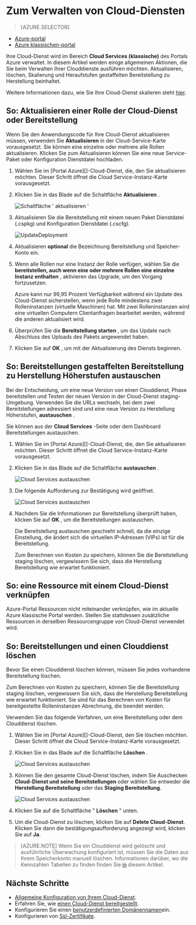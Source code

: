 <properties 
    pageTitle="Allgemeine Aufgaben zur Cloud-Dienst Verwaltung | Microsoft Azure" 
    description="Erfahren Sie, wie Cloud Services Azure-Portal zu verwalten. In diesen Beispielen wird das Azure-Portal." 
    services="cloud-services" 
    documentationCenter="" 
    authors="Thraka" 
    manager="timlt" 
    editor=""/>

<tags 
    ms.service="cloud-services" 
    ms.workload="tbd" 
    ms.tgt_pltfrm="na" 
    ms.devlang="na" 
    ms.topic="article" 
    ms.date="08/02/2016"
    ms.author="adegeo"/>


# <a name="how-to-manage-cloud-services"></a>Zum Verwalten von Cloud-Diensten

> [AZURE.SELECTOR]
- [Azure-portal](cloud-services-how-to-manage-portal.md)
- [Azure klassischen-portal](cloud-services-how-to-manage.md)

Ihre Cloud-Dienst wird im Bereich **Cloud Services (klassische)** des Portals Azure verwaltet. In diesem Artikel werden einige allgemeinen Aktionen, die Sie beim Verwalten Ihrer Clouddienste ausführen möchten. Aktualisieren, löschen, Skalierung und Heraufstufen gestaffelten Bereitstellung zu Herstellung beinhaltet.

Weitere Informationen dazu, wie Sie Ihre Cloud-Dienst skalieren steht [hier](cloud-services-how-to-scale-portal.md).

## <a name="how-to-update-a-cloud-service-role-or-deployment"></a>So: Aktualisieren einer Rolle der Cloud-Dienst oder Bereitstellung

Wenn Sie den Anwendungscode für Ihre Cloud-Dienst aktualisieren müssen, verwenden Sie **Aktualisieren** in der Cloud-Service-Karte vorausgesetzt. Sie können eine einzelne oder mehrere alle Rollen aktualisieren. Klicken Sie zum Aktualisieren können Sie eine neue Service-Paket oder Konfiguration Dienstdatei hochladen.

1. Wählen Sie im [Portal Azure][]-Cloud-Dienst, die, den Sie aktualisieren möchten. Dieser Schritt öffnet die Cloud Service-Instanz-Karte vorausgesetzt.

2. Klicken Sie in das Blade auf die Schaltfläche **Aktualisieren** .

    ![Schaltfläche ' aktualisieren '](./media/cloud-services-how-to-manage-portal/update-button.png)

3. Aktualisieren Sie die Bereitstellung mit einem neuen Paket Dienstdatei (.cspkg) und Konfiguration Dienstdatei (.cscfg).

    ![UpdateDeployment](./media/cloud-services-how-to-manage-portal/update-blade.png)

4. Aktualisieren **optional** die Bezeichnung Bereitstellung und Speicher-Konto ein. 

5. Wenn alle Rollen nur eine Instanz der Rolle verfügen, wählen Sie die **bereitstellen, auch wenn eine oder mehrere Rollen eine einzelne Instanz enthalten** , aktivieren das Upgrade, um den Vorgang fortzusetzen. 

    Azure kann nur 99,95 Prozent Verfügbarkeit während ein Update des Cloud-Dienst sicherstellen, wenn jede Rolle mindestens zwei Rolleninstanzen (virtuelle Maschinen) hat. Mit zwei Rolleninstanzen wird eine virtuellen Computern Clientanfragen bearbeitet werden, während die anderen aktualisiert wird.

6. Überprüfen Sie die **Bereitstellung starten** , um das Update nach Abschluss des Uploads des Pakets angewendet haben.

7. Klicken Sie auf **OK** , um mit der Aktualisierung des Diensts beginnen.



## <a name="how-to-swap-deployments-to-promote-a-staged-deployment-to-production"></a>So: Bereitstellungen gestaffelten Bereitstellung zu Herstellung Höherstufen austauschen

Bei der Entscheidung, um eine neue Version von einen Clouddienst, Phase bereitstellen und Testen der neuen Version in der Cloud-Dienst staging-Umgebung. Verwenden Sie die URLs wechseln, bei dem zwei Bereitstellungen adressiert sind und eine neue Version zu Herstellung Höherstufen, **austauschen** . 

Sie können aus der **Cloud Services** -Seite oder dem Dashboard Bereitstellungen austauschen.

1. Wählen Sie im [Portal Azure][]-Cloud-Dienst, die, den Sie aktualisieren möchten. Dieser Schritt öffnet die Cloud Service-Instanz-Karte vorausgesetzt.

2. Klicken Sie in das Blade auf die Schaltfläche **austauschen** .

    ![Cloud Services austauschen](./media/cloud-services-how-to-manage-portal/swap-button.png)

3. Die folgende Aufforderung zur Bestätigung wird geöffnet.

    ![Cloud Services austauschen](./media/cloud-services-how-to-manage-portal/swap-prompt.png)

4. Nachdem Sie die Informationen zur Bereitstellung überprüft haben, klicken Sie auf **OK** , um die Bereitstellungen austauschen.

    Die Bereitstellung austauschen geschieht schnell, da die einzige Einstellung, die ändert sich die virtuellen IP-Adressen (VIPs) ist für die Bereitstellung.

    Zum Berechnen von Kosten zu speichern, können Sie die Bereitstellung staging löschen, vergewissern Sie sich, dass die Herstellung Bereitstellung wie erwartet funktioniert.

## <a name="how-to-link-a-resource-to-a-cloud-service"></a>So: eine Ressource mit einem Cloud-Dienst verknüpfen

Azure-Portal Ressourcen nicht miteinander verknüpfen, wie im aktuelle Azure klassische Portal werden. Stellen Sie stattdessen zusätzliche Ressourcen in derselben Ressourcengruppe von Cloud-Dienst verwendet wird.

## <a name="how-to-delete-deployments-and-a-cloud-service"></a>So: Bereitstellungen und einen Clouddienst löschen

Bevor Sie einen Clouddienst löschen können, müssen Sie jedes vorhandene Bereitstellung löschen.

Zum Berechnen von Kosten zu speichern, können Sie die Bereitstellung staging löschen, vergewissern Sie sich, dass die Herstellung Bereitstellung wie erwartet funktioniert. Sie sind für das Berechnen von Kosten für bereitgestellte Rolleninstanzen Abrechnung, die beendet werden.

Verwenden Sie das folgende Verfahren, um eine Bereitstellung oder dem Clouddienst löschen. 

1. Wählen Sie im [Portal Azure][]-Cloud-Dienst, den Sie löschen möchten. Dieser Schritt öffnet die Cloud Service-Instanz-Karte vorausgesetzt.

2. Klicken Sie in das Blade auf die Schaltfläche **Löschen** .

    ![Cloud Services austauschen](./media/cloud-services-how-to-manage-portal/delete-button.png)

3. Können Sie den gesamte Cloud-Dienst löschen, indem Sie Auschecken **Cloud-Dienst und seine Bereitstellungen** oder wählen Sie entweder die **Herstellung Bereitstellung** oder das **Staging Bereitstellung**.

    ![Cloud Services austauschen](./media/cloud-services-how-to-manage-portal/delete-blade.png) 

4. Klicken Sie auf die Schaltfläche " **Löschen** " unten.

5. Um die Cloud-Dienst zu löschen, klicken Sie auf **Delete Cloud-Dienst**. Klicken Sie dann die bestätigungsaufforderung angezeigt wird, klicken Sie auf **Ja**.

> [AZURE.NOTE]
> Wenn Sie ein Clouddienst wird gelöscht und ausführliche Überwachung konfiguriert ist, müssen Sie die Daten aus Ihrem Speicherkonto manuell löschen. Informationen darüber, wo die Kennzahlen Tabellen zu finden finden Sie [in](cloud-services-how-to-monitor.md) diesem Artikel.

[Azure-portal]: https://portal.azure.com

## <a name="next-steps"></a>Nächste Schritte

* [Allgemeine Konfiguration von Ihrem Cloud-Dienst](cloud-services-how-to-configure-portal.md).
* Erfahren Sie, wie [einen Cloud-Dienst bereitgestellt](cloud-services-how-to-create-deploy-portal.md).
* Konfigurieren Sie einen [benutzerdefinierten Domänennamen](cloud-services-custom-domain-name-portal.md)ein.
* Konfigurieren von [Ssl-Zertifikate](cloud-services-configure-ssl-certificate-portal.md).